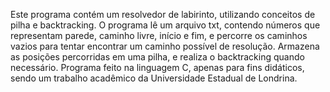   Este programa contém um resolvedor de labirinto, utilizando conceitos de pilha e backtracking.
  O programa lê um arquivo txt, contendo números que representam parede, caminho livre, início e fim, e percorre os caminhos vazios para tentar encontrar um caminho possível de resolução. Armazena as posições percorridas em uma pilha, e realiza o backtracking quando necessário.
  Programa feito na linguagem C, apenas para fins didáticos, sendo um trabalho acadêmico da Universidade Estadual de Londrina.

